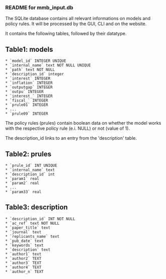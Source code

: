 
### README for mmb_input.db

The SQLite database contains all relevant informations on models and policy rules. It will be processed by the GUI, CLI and on the website.

It contains the following tables, followed by their datatype.

## Table1: models
	* `model_id` INTEGER UNIQUE
	* `internal_name` text NOT NULL UNIQUE
	* `path` text NOT NULL
	* `description_id` integer 
	* `interest` INTEGER 
	* `inflation` INTEGER
	* `outputgap` INTEGER
	* `outpu` INTEGER
	* `interest_` INTEGER
	* `fiscal_` INTEGER
	* `prule01` INTEGER
	* ...
	* `prule09` INTEGER

The policy rules (prules) contain boolean data on whether the model works with the respective policy rule (e.i. NULL) or not (value of 1).

The description_id links to an entry from the 'description' table.

## Table2: prules

	* `prule_id` INT UNIQUE
	* `internal_name` text
	* `description_id` int
	* `param1` real
	* `param2` real
	* ...
	* `param33` real


## Table3: description

	* `description_id` INT NOT NULL
	* `ac_ref` text NOT NULL
	* `paper_title` text
	* `journal` text
	* `replicants_name` text
	* `pub_date` text
	* `keywords` text
	* `description` text
	* `author1` text
	* `author2` TEXT
	* `author3` TEXT
	* `author4` TEXT
	* `author_n` TEXT
